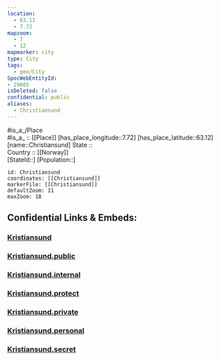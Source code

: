 ```yaml
---
location:
  - 63.12
  - 7.72
mapzoom:
  - 7
  - 12
mapmarker: city
type: City
tags:
  - geo/City
SpocWebEntityId: 
- 29605
isDeleted: false
confidential: public
aliases:
  - Christiansund
---
```

#is_a_/Place  
#is_a_ :: [[Place]] 
[has_place_longitude::7.72] 
[has_place_latitude::63.12] 
[name::Christiansund] 
State ::  
Country :: [[Norway]]  
[StateId::] 
[Population::] 



```leaflet
id: Christiansund
coordinates: [[Christiansund]] 
markerFile: [[Christiansund]] 
defaultZoom: 11 
maxZoom: 18
```


## Confidential Links & Embeds: 

### [Kristiansund](/_Standards/Earth/Continent/Europe/Europe~North/Norway/Counties~Norway/Møre_og_Romsdal/counties~Møreog_Romsdal/Kristiansund.md) 

### [Kristiansund.public](/_public/Earth/Continent/Europe/Europe~North/Norway/Counties~Norway/Møre_og_Romsdal/counties~Møreog_Romsdal/Kristiansund.public.md) 

### [Kristiansund.internal](/_internal/Earth/Continent/Europe/Europe~North/Norway/Counties~Norway/Møre_og_Romsdal/counties~Møreog_Romsdal/Kristiansund.internal.md) 

### [Kristiansund.protect](/_protect/Earth/Continent/Europe/Europe~North/Norway/Counties~Norway/Møre_og_Romsdal/counties~Møreog_Romsdal/Kristiansund.protect.md) 

### [Kristiansund.private](/_private/Earth/Continent/Europe/Europe~North/Norway/Counties~Norway/Møre_og_Romsdal/counties~Møreog_Romsdal/Kristiansund.private.md) 

### [Kristiansund.personal](/_personal/Earth/Continent/Europe/Europe~North/Norway/Counties~Norway/Møre_og_Romsdal/counties~Møreog_Romsdal/Kristiansund.personal.md) 

### [Kristiansund.secret](/_secret/Earth/Continent/Europe/Europe~North/Norway/Counties~Norway/Møre_og_Romsdal/counties~Møreog_Romsdal/Kristiansund.secret.md)

